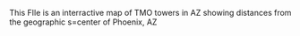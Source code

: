 This FIle is an interractive map of TMO towers in AZ showing distances from the geographic s=center of Phoenix, AZ
